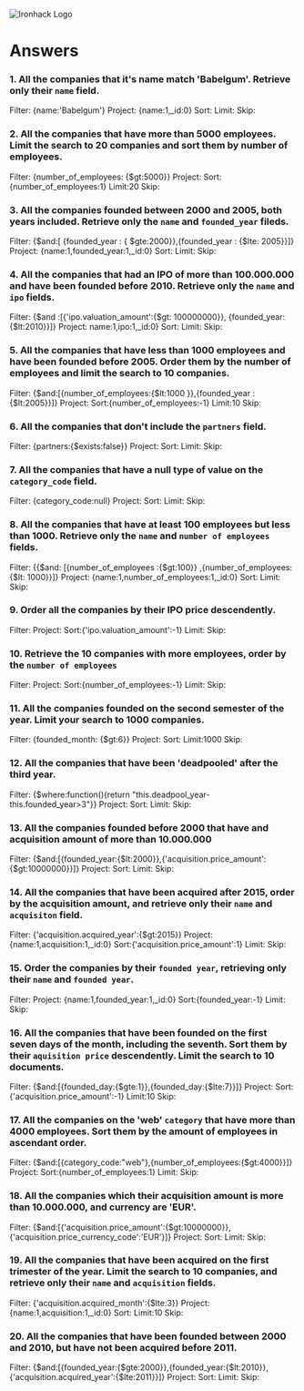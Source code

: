![Ironhack Logo](https://i.imgur.com/1QgrNNw.png)

# Answers

### 1. All the companies that it's name match 'Babelgum'. Retrieve only their `name` field.
Filter: {name:'Babelgum'}
Project: {name:1,_id:0} 
Sort:
Limit:
Skip:

### 2. All the companies that have more than 5000 employees. Limit the search to 20 companies and sort them by **number of employees**.
Filter: {number_of_employees: {$gt:5000}}
Project: 
Sort: {number_of_employees:1}
Limit:20
Skip:

### 3. All the companies founded between 2000 and 2005, both years included. Retrieve only the `name` and `founded_year` fileds.
Filter: {$and:[ {founded_year : { $gte:2000}},{founded_year : {$lte: 2005}}]}
Project: {name:1,founded_year:1,_id:0}
Sort:
Limit:
Skip:

### 4. All the companies that had an IPO of more than 100.000.000 and have been founded before 2010. Retrieve only the `name` and `ipo` fields.
Filter: {$and :[{'ipo.valuation_amount':{$gt: 100000000}}, {founded_year:{$lt:2010}}]}
Project: name:1,ipo:1,_id:0}
Sort:
Limit:
Skip:

### 5. All the companies that have less than 1000 employees and have been founded before 2005. Order them by the number of employees and limit the search to 10 companies.
Filter: {$and:[{number_of_employees:{$lt:1000 }},{founded_year :{$lt:2005}}]}
Project: 
Sort:{number_of_employees:-1}
Limit:10
Skip:

### 6. All the companies that don't include the `partners` field.
Filter: {partners:{$exists:false}}
Project: 
Sort:
Limit:
Skip:

### 7. All the companies that have a null type of value on the `category_code` field.
Filter: {category_code:null}
Project: 
Sort:
Limit:
Skip:

### 8. All the companies that have at least 100 employees but less than 1000. Retrieve only the `name` and `number of employees` fields.
Filter: {{$and: [{number_of_employees :{$gt:100}} ,{number_of_employees: {$lt: 1000}}]}
Project: {name:1,number_of_employees:1,_id:0}
Sort:
Limit:
Skip:

### 9. Order all the companies by their IPO price descendently.
Filter: 
Project: 
Sort:{'ipo.valuation_amount':-1}
Limit:
Skip:

### 10. Retrieve the 10 companies with more employees, order by the `number of employees`
Filter: 
Project: 
Sort:{number_of_employees:-1}
Limit:
Skip:

### 11. All the companies founded on the second semester of the year. Limit your search to 1000 companies.
Filter: {founded_month: {$gt:6}}
Project: 
Sort:
Limit:1000
Skip:

### 12. All the companies that have been 'deadpooled' after the third year.
Filter: {$where:function(){return "this.deadpool_year-this.founded_year>3"}}
Project: 
Sort:
Limit:
Skip:

### 13. All the companies founded before 2000 that have and acquisition amount of more than 10.000.000
Filter: {$and:[{founded_year:{$lt:2000}},{'acquisition.price_amount':{$gt:10000000}}]}
Project: 
Sort:
Limit:
Skip:

### 14. All the companies that have been acquired after 2015, order by the acquisition amount, and retrieve only their `name` and `acquisiton` field.
Filter: {'acquisition.acquired_year':{$gt:2015}}
Project: {name:1,acquisition:1,_id:0}
Sort:{'acquisition.price_amount':1}
Limit:
Skip:

### 15. Order the companies by their `founded year`, retrieving only their `name` and `founded year`.
Filter: 
Project: {name:1,founded_year:1,_id:0}
Sort:{founded_year:-1}
Limit:
Skip:

### 16. All the companies that have been founded on the first seven days of the month, including the seventh. Sort them by their `aquisition price` descendently. Limit the search to 10 documents.
Filter: {$and:[{founded_day:{$gte:1}},{founded_day:{$lte:7}}]}
Project: 
Sort:{'acquisition.price_amount':-1}
Limit:10
Skip:

### 17. All the companies on the 'web' `category` that have more than 4000 employees. Sort them by the amount of employees in ascendant order.
Filter: {$and:[{category_code:"web"},{number_of_employees:{$gt:4000}}]}
Project: 
Sort:{number_of_employees:1}
Limit:
Skip:

### 18. All the companies which their acquisition amount is more than 10.000.000, and currency are 'EUR'.
Filter: {$and:[{'acquisition.price_amount':{$gt:10000000}},{'acquisition.price_currency_code':'EUR'}]}
Project: 
Sort:
Limit:
Skip:

### 19. All the companies that have been acquired on the first trimester of the year. Limit the search to 10 companies, and retrieve only their `name` and `acquisition` fields.
Filter: {'acquisition.acquired_month':{$lte:3}}
Project: {name:1,acquisition:1,_id:0}
Sort:
Limit:10
Skip:

### 20. All the companies that have been founded between 2000 and 2010, but have not been acquired before 2011.
Filter: {$and:[{founded_year:{$gte:2000}},{founded_year:{$lt:2010}},{'acquisition.acquired_year':{$lte:2011}}]}
Project: 
Sort:
Limit:
Skip:
